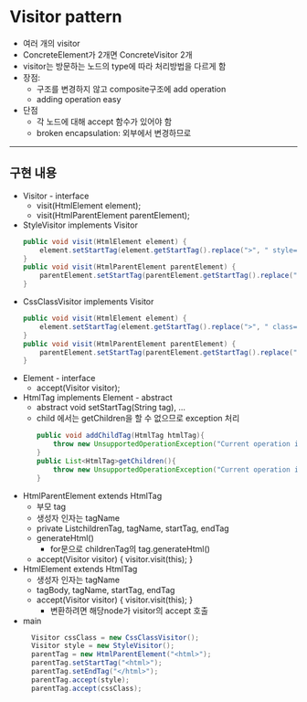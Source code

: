 # Visitor pattern
+ 여러 개의 visitor
+ ConcreteElement가 2개면 ConcreteVisitor 2개 
+ visitor는 방문하는 노드의 type에 따라 처리방법을 다르게 함 
+ 장점: 
  + 구조를 변경하지 않고 composite구조에 add operation
  + adding operation easy
+ 단점
  + 각 노드에 대해 accept 함수가 있어야 함 
  + broken encapsulation: 외부에서 변경하므로
---
## 구현 내용
+ Visitor - interface 
  + visit(HtmlElement element);
  + visit(HtmlParentElement parentElement);
+ StyleVisitor implements Visitor
    ```java
    public void visit(HtmlElement element) {
        element.setStartTag(element.getStartTag().replace(">", " style='width:46px;'>"));
    }
    public void visit(HtmlParentElement parentElement) {
        parentElement.setStartTag(parentElement.getStartTag().replace(">", " style='width:58px;'>"));
    }
    ```
+ CssClassVisitor implements Visitor
    ```java
    public void visit(HtmlElement element) {
        element.setStartTag(element.getStartTag().replace(">", " class='visitor'>"));
    }
    public void visit(HtmlParentElement parentElement) {
        parentElement.setStartTag(parentElement.getStartTag().replace(">", " class='visitor'>"));
    }
    ```
+ Element - interface
  + accept(Visitor visitor);
+ HtmlTag implements Element - abstract
  + abstract void setStartTag(String tag), ...
  + child 에서는 getChildren을 할 수 없으므로 exception 처리 
    ```java
    public void addChildTag(HtmlTag htmlTag){
        throw new UnsupportedOperationException("Current operation is not support for this object");
    }
    public List<HtmlTag>getChildren(){
        throw new UnsupportedOperationException("Current operation is not support for this object");
    }
    ```
+ HtmlParentElement extends HtmlTag
  + 부모 tag
  + 생성자 인자는 tagName
  + private List<HtmlTag>childrenTag, tagName, startTag, endTag
  + generateHtml()
    + for문으로 childrenTag의 tag.generateHtml()
  + accept(Visitor visitor) { visitor.visit(this); }
+ HtmlElement extends HtmlTag
  + 생성자 인자는 tagName  
  + tagBody, tagName, startTag, endTag
  + accept(Visitor visitor) { visitor.visit(this); }
    + 변환하려면 해당node가 visitor의 accept 호출 
+ main
  ```java
    Visitor cssClass = new CssClassVisitor();
    Visitor style = new StyleVisitor();
    parentTag = new HtmlParentElement("<html>");
    parentTag.setStartTag("<html>");
    parentTag.setEndTag("</html>");
    parentTag.accept(style);
    parentTag.accept(cssClass);
    ```